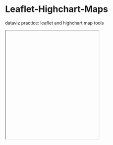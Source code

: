 # Leaflet-Highchart-Maps
dataviz practice: leaflet and highchart map tools
<iframe src="https://nwroth.github.io/leaflet-map-simple” width=”90%” height=350></iframe>
<iframe src="https://nwroth.github.io/highcharts-scatter-csv” width=”90%” height=350></iframe>
